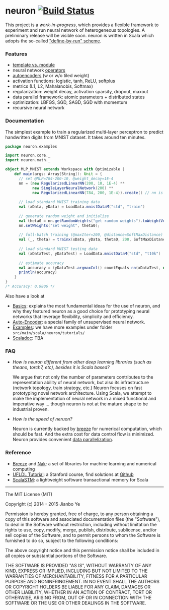 
neuron [![Build Status](https://travis-ci.org/bobye/neuron.svg?branch=master)](https://travis-ci.org/bobye/neuron)
========

This project is a _work-in-progress_, which provides a flexible framework to experiment and run neural network of heterogeneous topologies. A preliminary release will be visible soon. neuron is written in Scala which adopts the so-called ["define-by-run" scheme](https://github.com/bobye/neuron/wiki/Basics#design-rationale). 

### Features
 - [template vs. module](https://github.com/bobye/neuron/wiki/Basics#template-vs-module)
 - neural network [operators](https://github.com/bobye/neuron/wiki/Basics#operators)
 - [autoencoders](https://github.com/bobye/neuron/wiki/Auto-Encoder) (w or w/o tiled weight)
 - activation functions: logistic, tanh, ReLU, softplus
 - metrics (L1, L2, Mahalanobis, Softmax)
 - regularization: weight decay, activation sparsity, dropout, maxout
 - data parallel framework: atomic parameters + distributed states
 - optimization: LBFGS, SGD, SAGD, SGD with momentum
 - recursive neural network

### Documentation
The simplest example to train a regularized multi-layer perceptron 
to predict handwritten digits from MNIST dataset. It takes around ten minutes.
```scala
package neuron.examples

import neuron.core._
import neuron.math._

object MLP_MNIST extends Workspace with Optimizable {
    def main(args: Array[String]): Unit = {
      // set @MLP=784-200-10, @weight_decay=1E-4
      nn = (new RegularizedLinearNN(200, 10, 1E-4) **
            new SingleLayerNeuralNetwork(200) **
            new RegularizedLinearNN(784, 200, 1E-4)).create() // nn is declared in trait @Optimizable
            
      // load standard MNIST training data
      val (xData, yData) = LoadData.mnistDataM("std", "train")
      
      // generate random weight and initialize
      val theta0 = nn.getRandomWeights("get random weights").toWeightVector()
      nn.setWeights("set weight", theta0);
      
      // full-batch training (@maxIter=200, @distance=SoftMaxDistance)
      val (_, theta) = trainx(xData, yData, theta0, 200, SoftMaxDistance)
      
      // load standard MNIST testing data
      val (xDataTest, yDataTest) = LoadData.mnistDataM("std", "t10k")
      
      // estimate accuracy
      val accuracy = (yDataTest.argmaxCol() countEquals nn(xDataTest, null).argmaxCol()) / xDataTest.cols.toDouble
      println(accuracy)
    }
}
/* Accuracy: 0.9806 */
```

Also have a look at
- [Basics](https://github.com/bobye/neuron/wiki/Basics): explains the most fundamental ideas for the use of neuron, and why they featured neuron as a good choice for prototyping neural networks that leverage flexibility, simplicity and efficiency. 
- [Auto-Encoder](https://github.com/bobye/neuron/wiki/Auto-Encoder): a special family of unsupervised neural network.
- [Examples](https://github.com/bobye/neuron/wiki/Examples): we have more examples under folder `src/main/scala/neuron/tutorials/`
- [Scaladoc](https://colourbrain.com/api/neuron): TBA

### FAQ

- _How is neuron different from other deep learning libraries (such as theano, torch7, etc), besides it is Scala based?_

  We argue that not only the number of parameters contributes to the representation ability of neural network, but also its infrastructure (network topology, train strategy, etc.) Neuron focuses on fast prototyping novel network architecture. Using Scala, we attempt to make the implementation of neural network in a mixed functional and imperative way ... though neuron is not at the mature shape to be industrial proven.

- _How is the speed of neruon?_

  Neuron is currently backed by [breeze](https://github.com/dlwh/breeze/) for numerical computation, which should be fast. And the extra cost for data control flow is minimized. Neuron provides convenient [data parallelization](https://github.com/bobye/neuron/wiki/Parallelization).

### Reference
* [Breeze](https://github.com/scalanlp/breeze/) and [Nak](https://github.com/scalanlp/nak): a set of libraries for machine learning and numerical computing
* [UFLDL Tutorial](http://ufldl.stanford.edu/wiki/index.php/UFLDL_Tutorial): a Stanford course, find solutions at [Github](https://github.com/search?q=UFLDL+Tutorial)
* [ScalaSTM](http://nbronson.github.io/scala-stm/):  a lightweight software transactional memory for Scala 

----
The MIT License (MIT)

Copyright (c) 2014 - 2015 Jianbo Ye

Permission is hereby granted, free of charge, to any person obtaining a copy
of this software and associated documentation files (the "Software"), to deal
in the Software without restriction, including without limitation the rights
to use, copy, modify, merge, publish, distribute, sublicense, and/or sell
copies of the Software, and to permit persons to whom the Software is
furnished to do so, subject to the following conditions:

The above copyright notice and this permission notice shall be included in
all copies or substantial portions of the Software.

THE SOFTWARE IS PROVIDED "AS IS", WITHOUT WARRANTY OF ANY KIND, EXPRESS OR
IMPLIED, INCLUDING BUT NOT LIMITED TO THE WARRANTIES OF MERCHANTABILITY,
FITNESS FOR A PARTICULAR PURPOSE AND NONINFRINGEMENT. IN NO EVENT SHALL THE
AUTHORS OR COPYRIGHT HOLDERS BE LIABLE FOR ANY CLAIM, DAMAGES OR OTHER
LIABILITY, WHETHER IN AN ACTION OF CONTRACT, TORT OR OTHERWISE, ARISING FROM,
OUT OF OR IN CONNECTION WITH THE SOFTWARE OR THE USE OR OTHER DEALINGS IN
THE SOFTWARE.
